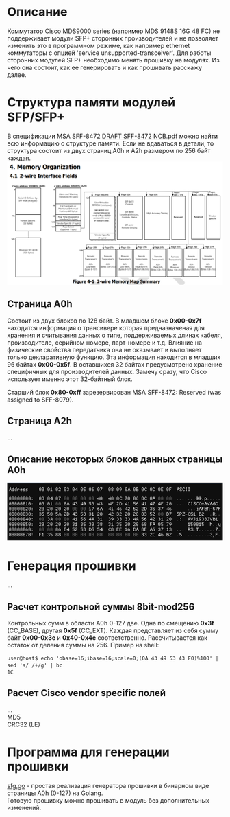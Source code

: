 # Описание
Коммутатор Cisco MDS9000 series (например MDS 9148S 16G 48 FC) не поддерживает модули SFP+ сторонних
производителей и не позволяет изменить это в программном режиме, как например ethernet коммутаторы
с опцией 'service unsupported-transceiver'. Для работы сторонних модулей SFP+ необходимо менять
прошивку на модулях. Из чего она состоит, как ее генерировать и как прошивать расскажу далее.

# Структура памяти модулей SFP/SFP+
В спецификации MSA SFF-8472 [DRAFT SFF-8472 NCB.pdf](docs/DRAFT%20SFF-8472%20NCB.pdf)
можно найти всю информацию о структуре памяти. Если не вдаваться в детали,
то структура состоит из двух страниц A0h и A2h размером по 256 байт каждая.
![img.png](docs/sfp-memory.png)

## Страница A0h
Состоит из двух блоков по 128 байт. В младшем блоке **0x00-0x7f** находится информация о трансивере
которая предназначеная для хранения и считывания данных о типе, поддерживаемых длинах кабеля,
производителе, серийном номере, парт-номере и т.д.
Влияние на физические свойства передатчика она не оказывает и выполняет только декларативную функцию.
Эта информация находится в младших 96 байтах **0x00-0x5f**. В оставшихся 32 байтах предусмотрено хранение
специфичных для производителей данных. Замечу сразу, что Cisco использует именно этот 32-байтный блок.

Старший блок **0x80-0xff** зарезервирован MSA SFF-8472: Reserved (was assigned to SFF-8079). 
## Страница A2h
...

## Описание некоторых блоков данных страницы A0h
![img.png](docs/cisco-fw-hexdump.png)

# Генерация прошивки
...

## Расчет контрольной суммы 8bit-mod256
Контрольных сумм в области A0h 0-127 две. Одна по смещению **0x3f** (CC_BASE), другая **0x5f** (CC_EXT).
Каждая представляет из себя сумму байт **0x00-0x3e** и **0x40-0x4e** соответственно.
Рассчитывается как остаток от деления
суммы на 256.
Пример на shell:
```shell
user@host$ echo 'obase=16;ibase=16;scale=0;(0A 43 49 53 43 F0)%100' | sed 's/ /+/g' | bc
1C
```

## Расчет Cisco vendor specific полей
...  
MD5  
CRC32 (LE)

# Программа для генерации прошивки
[sfg.go](sfg.go) - простая реализация генератора прошивки в бинарном виде страницы A0h (0-127) на Golang.  
Готовую прошивку можно прошивать в модуль без дополнительных изменений.